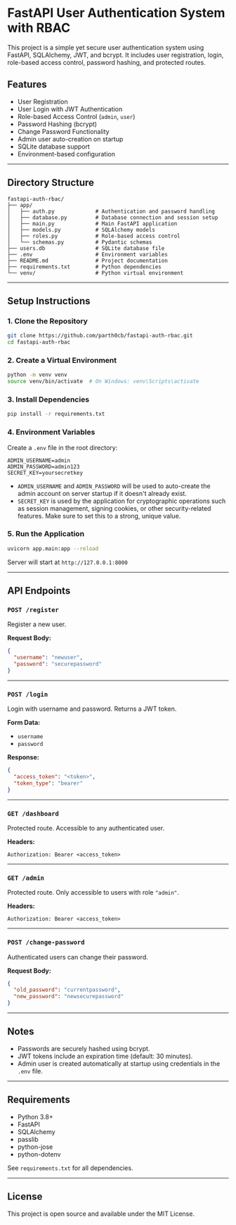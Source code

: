 # FastAPI User Authentication System with RBAC

This project is a simple yet secure user authentication system using FastAPI, SQLAlchemy, JWT, and bcrypt. It includes user registration, login, role-based access control, password hashing, and protected routes.

## Features

* User Registration
* User Login with JWT Authentication
* Role-based Access Control (`admin`, `user`)
* Password Hashing (bcrypt)
* Change Password Functionality
* Admin user auto-creation on startup
* SQLite database support
* Environment-based configuration

---

## Directory Structure

```
fastapi-auth-rbac/
├── app/
│   ├── auth.py             # Authentication and password handling
│   ├── database.py         # Database connection and session setup
│   ├── main.py             # Main FastAPI application
│   ├── models.py           # SQLAlchemy models
│   ├── roles.py            # Role-based access control
│   └── schemas.py          # Pydantic schemas
├── users.db                # SQLite database file
├── .env                    # Environment variables
├── README.md               # Project documentation
├── requirements.txt        # Python dependencies
└── venv/                   # Python virtual environment
```

---

## Setup Instructions

### 1. Clone the Repository

```bash
git clone https://github.com/parth0cb/fastapi-auth-rbac.git
cd fastapi-auth-rbac
```

### 2. Create a Virtual Environment

```bash
python -m venv venv
source venv/bin/activate  # On Windows: venv\Scripts\activate
```

### 3. Install Dependencies

```bash
pip install -r requirements.txt
```

### 4. Environment Variables

Create a `.env` file in the root directory:

```
ADMIN_USERNAME=admin
ADMIN_PASSWORD=admin123
SECRET_KEY=yoursecretkey
```

- `ADMIN_USERNAME` and `ADMIN_PASSWORD` will be used to auto-create the admin account on server startup if it doesn't already exist.
- `SECRET_KEY` is used by the application for cryptographic operations such as session management, signing cookies, or other security-related features. Make sure to set this to a strong, unique value.

### 5. Run the Application

```bash
uvicorn app.main:app --reload
```

Server will start at `http://127.0.0.1:8000`

---

## API Endpoints

### `POST /register`

Register a new user.

**Request Body:**

```json
{
  "username": "newuser",
  "password": "securepassword"
}
```

---

### `POST /login`

Login with username and password. Returns a JWT token.

**Form Data:**

* `username`
* `password`

**Response:**

```json
{
  "access_token": "<token>",
  "token_type": "bearer"
}
```

---

### `GET /dashboard`

Protected route. Accessible to any authenticated user.

**Headers:**

```
Authorization: Bearer <access_token>
```

---

### `GET /admin`

Protected route. Only accessible to users with role `"admin"`.

**Headers:**

```
Authorization: Bearer <access_token>
```

---

### `POST /change-password`

Authenticated users can change their password.

**Request Body:**

```json
{
  "old_password": "currentpassword",
  "new_password": "newsecurepassword"
}
```

---

## Notes

* Passwords are securely hashed using bcrypt.
* JWT tokens include an expiration time (default: 30 minutes).
* Admin user is created automatically at startup using credentials in the `.env` file.

---

## Requirements

* Python 3.8+
* FastAPI
* SQLAlchemy
* passlib
* python-jose
* python-dotenv

See `requirements.txt` for all dependencies.

---

## License

This project is open source and available under the MIT License.
